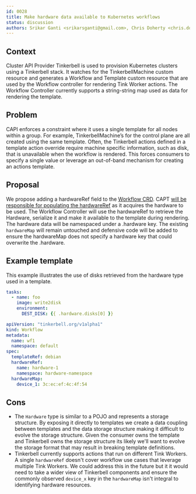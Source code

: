 ```yaml
---
id: 0028
title: Make hardware data available to Kubernetes workflows
status: discussion
authors: Srikar Ganti <srikarsganti@gmail.com>, Chris Doherty <chris.doherty4@gmail.com>
---
```


## Context

Cluster API Provider Tinkerbell is used to provision Kubernetes clusters using a Tinkerbell stack. It watches for the TinkerbellMachine custom resource and generates a Workflow and Template custom resource that are used by the Workflow controller for rendering Tink Worker actions. The Workflow Controller currently supports a string-string map used as data for rendering the template.

## Problem

CAPI enforces a constraint where it uses a single template for all nodes within a group. For example, TinkerbellMachine’s for the control plane are all created using the same template. Often, the Tinkerbell actions defined in a template action override require machine specific information, such as disk, that is unavailable when the workflow is rendered. This forces consumers to specify a single value or leverage an out-of-band mechanism for creating an actions template.

## Proposal

We propose adding a hardwareRef field to the [Workflow CRD](https://github.com/tinkerbell/tink/blob/main/pkg/apis/core/v1alpha1/workflow_types.go#L18). CAPT [will be responsible for populating the hardwareRef](https://github.com/tinkerbell/cluster-api-provider-tinkerbell/blob/main/controllers/machine.go#L661) as it acquires the hardware to be used. The Workflow Controller will use the hardwareRef to retrieve the Hardware, serialize it and make it available to the template during rendering. The hardware data will be namespaced under a .hardware key. The existing `hardwareMap` will remain untouched and defensive code will be added to ensure the hardwareMap does not specify a hardware key that could overwrite the .hardware.


## Example template

This example illustrates the use of disks retrieved from the hardware type used in a template.

```yaml
tasks:
  - name: foo
    image: write2disk
    environment: 
      DEST_DISK: {{ .hardware.disks[0] }}  
```

```yaml
apiVersion: "tinkerbell.org/v1alpha1"
kind: Workflow
metadata:
  name: wf1
  namespace: default
spec:
  templateRef: debian
  hardwareRef:
  	name: hardware-1
  	namespace: hardware-namespace
  hardwareMap:
    device_1: 3c:ec:ef:4c:4f:54
```

## Cons

- The `Hardware` type is similar to a POJO and represents a storage structure. By exposing it directly to templates we create a data coupling between templates and the data storage structure making it difficult to evolve the storage structure. Given the consumer owns the template and Tinkerbell owns the storage structure its likely we'll want to evolve the storage format that may result in breaking template definitions. 
- Tinkerbell currently supports actions that run on different Tink Workers. A single `hardwareRef` doesn't cover workflow use cases that leverage multiple Tink Workers. We could address this in the future but it it would need to take a wider view of Tinkerbell components and ensure the commonly observed `device_x` key in the `hardwareMap` isn't integral to identifying hardware resources.

